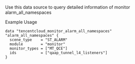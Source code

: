 Use this data source to query detailed information of monitor alarm_all_namespaces

Example Usage

```hcl
data "tencentcloud_monitor_alarm_all_namespaces" "alarm_all_namespaces" {
  scene_type    = "ST_ALARM"
  module        = "monitor"
  monitor_types = ["MT_QCE"]
  ids           = ["qaap_tunnel_l4_listeners"]
}
```
